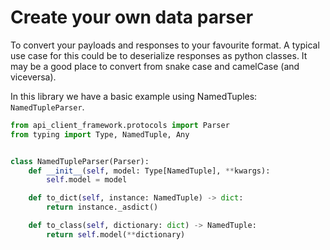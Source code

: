 # Create your own data parser

To convert your payloads and responses to your favourite format. A typical use case for this could be to deserialize
responses as python classes. It may be a good place to convert from snake case and camelCase (and viceversa).

In this library we have a basic example using NamedTuples: `NamedTupleParser`.

```python
from api_client_framework.protocols import Parser
from typing import Type, NamedTuple, Any


class NamedTupleParser(Parser):
    def __init__(self, model: Type[NamedTuple], **kwargs):
        self.model = model

    def to_dict(self, instance: NamedTuple) -> dict:
        return instance._asdict()

    def to_class(self, dictionary: dict) -> NamedTuple:
        return self.model(**dictionary)
```